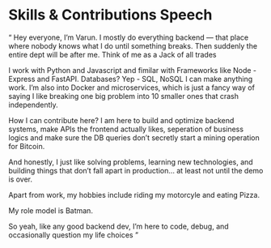 # Skills & Contributions Speech

“ Hey everyone, I’m Varun. I mostly do everything backend — that place where nobody knows what I do until something breaks. Then suddenly the entire dept will be after me. Think of me as a Jack of all trades

I work with Python and Javascript and fimilar with Frameworks like Node - Express and FastAPI. Databases? Yep - SQL, NoSQL I can make anything work. 
I’m also into Docker and microservices, which is just a fancy way of saying I like breaking one big problem into 10 smaller ones that crash independently.

How I can contribute here? I am here to build and optimize backend systems, make APIs the frontend actually likes, seperation of business logics and make sure the DB queries don’t secretly start a mining operation for Bitcoin.

And honestly, I just like solving problems, learning new technologies, and building things that don’t fall apart in production… at least not until the demo is over.

Apart from work, my hobbies include riding my motorcyle and eating Pizza. 

My role model is Batman.

So yeah, like any good backend dev, I’m here to code, debug, and occasionally question my life choices ”